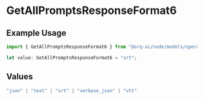 # GetAllPromptsResponseFormat6

## Example Usage

```typescript
import { GetAllPromptsResponseFormat6 } from "@orq-ai/node/models/operations";

let value: GetAllPromptsResponseFormat6 = "srt";
```

## Values

```typescript
"json" | "text" | "srt" | "verbose_json" | "vtt"
```